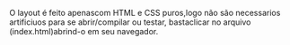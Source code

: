 O layout é feito apenascom HTML e CSS puros,logo não são necessarios artificiuos para se abrir/compilar ou testar, bastaclicar no arquivo (index.html)abrind-o em seu navegador.